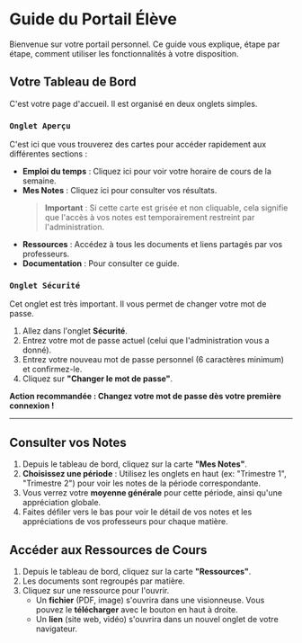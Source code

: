 # Guide du Portail Élève

Bienvenue sur votre portail personnel. Ce guide vous explique, étape par étape, comment utiliser les fonctionnalités à votre disposition.

## Votre Tableau de Bord

C'est votre page d'accueil. Il est organisé en deux onglets simples.

### `Onglet Aperçu`
C'est ici que vous trouverez des cartes pour accéder rapidement aux différentes sections :
-   **Emploi du temps** : Cliquez ici pour voir votre horaire de cours de la semaine.
-   **Mes Notes** : Cliquez ici pour consulter vos résultats.
    > **Important** : Si cette carte est grisée et non cliquable, cela signifie que l'accès à vos notes est temporairement restreint par l'administration.
-   **Ressources** : Accédez à tous les documents et liens partagés par vos professeurs.
-   **Documentation** : Pour consulter ce guide.

### `Onglet Sécurité`
Cet onglet est très important. Il vous permet de changer votre mot de passe.
1.  Allez dans l'onglet **Sécurité**.
2.  Entrez votre mot de passe actuel (celui que l'administration vous a donné).
3.  Entrez votre nouveau mot de passe personnel (6 caractères minimum) et confirmez-le.
4.  Cliquez sur **"Changer le mot de passe"**.

**Action recommandée : Changez votre mot de passe dès votre première connexion !**

---

## Consulter vos Notes

1.  Depuis le tableau de bord, cliquez sur la carte **"Mes Notes"**.
2.  **Choisissez une période** : Utilisez les onglets en haut (ex: "Trimestre 1", "Trimestre 2") pour voir les notes de la période correspondante.
3.  Vous verrez votre **moyenne générale** pour cette période, ainsi qu'une appréciation globale.
4.  Faites défiler vers le bas pour voir le détail de vos notes et les appréciations de vos professeurs pour chaque matière.

## Accéder aux Ressources de Cours

1.  Depuis le tableau de bord, cliquez sur la carte **"Ressources"**.
2.  Les documents sont regroupés par matière.
3.  Cliquez sur une ressource pour l'ouvrir.
    -   Un **fichier** (PDF, image) s'ouvrira dans une visionneuse. Vous pouvez le **télécharger** avec le bouton en haut à droite.
    -   Un **lien** (site web, vidéo) s'ouvrira dans un nouvel onglet de votre navigateur.
